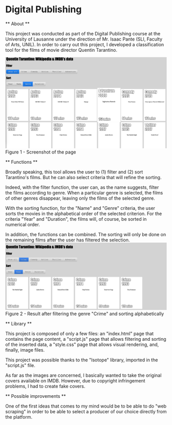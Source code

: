 # Digital Publishing

** About **

This project was conducted as part of the Digital Publishing course at the University of Lausanne under the direction of Mr. Isaac Pante (SLI, Faculty of Arts, UNIL). In order to carry out this project, I developed a classification tool for the films of movie director Quentin Tarantino.

![alt text](https://raw.githubusercontent.com/fpham1/Publication-num-rique/master/Screenshot.png)
Figure 1 - Screenshot of the page

** Functions **

Broadly speaking, this tool allows the user to (1) filter and (2) sort Tarantino's films. But he can also select criteria that will refine the sorting.

Indeed, with the filter function, the user can, as the name suggests, filter the films according to genre. When a particular genre is selected, the films of other genres disappear, leaving only the films of the selected genre.

With the sorting function, for the "Name" and "Genre" criteria, the user sorts the movies in the alphabetical order of the selected criterion. For the criteria "Year" and "Duration", the films will, of course, be sorted in numerical order.

In addition, the functions can be combined. The sorting will only be done on the remaining films after the user has filtered the selection.
![alt text](https://raw.githubusercontent.com/fpham1/Publication-num-rique/master/Screenshot_01.png)
Figure 2 - Result after filtering the genre "Crime" and sorting alphabetically

** Library **

This project is composed of only a few files: an "index.html" page that contains the page content, a "script.js" page that allows filtering and sorting of the inserted data, a "style.css" page that allows visual rendering, and, finally, image files.

This project was possible thanks to the "Isotope" library, imported in the "script.js" file.

As far as the images are concerned, I basically wanted to take the original covers available on IMDB. However, due to copyright infringement problems, I had to create fake covers.

** Possible improvements **

One of the first ideas that comes to my mind would be to be able to do "web scraping" in order to be able to select a producer of our choice directly from the platform.